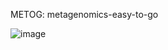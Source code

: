 METOG: metagenomics-easy-to-go




![image](https://github.com/user-attachments/assets/f8f973e4-f18c-4606-b1b5-5d4dcce519d3)

